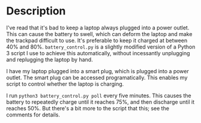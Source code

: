 # Description
I've read that it's bad to keep a laptop always plugged into a power outlet.
This can cause the battery to swell, which can deform the laptop and make the
trackpad difficult to use. It's preferable to keep it charged at between 40% and
80%. ``battery_control.py`` is a slightly modified version of a Python 3 script
I use to achieve this automatically, without incessantly unplugging and
replugging the laptop by hand.

I have my laptop plugged into a smart plug, which is plugged into a power
outlet. The smart plug can be accessed programatically. This enables my script
to control whether the laptop is charging.

I run ``python3 battery_control.py poll`` every five minutes. This causes the
battery to repeatedly charge until it reaches 75%, and then discharge until it
reaches 50%. But there's a bit more to the script that this; see the comments
for details.

